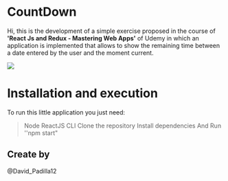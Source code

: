 # CountDown

Hi, this is the development of a simple exercise proposed in the course of **'React Js and Redux - Mastering Web Apps'** of Udemy in which an application is implemented that allows to show the remaining time between a date entered by the user and the moment current.

![](https://media.giphy.com/media/28hH16RA8uPYfHdrkq/giphy.webp)

# Installation and execution

To run this little application you just need:
> Node
> ReactJS CLI
> Clone the repository
> Install dependencies
> And Run ''npm start"

## Create by

@David_Padilla12